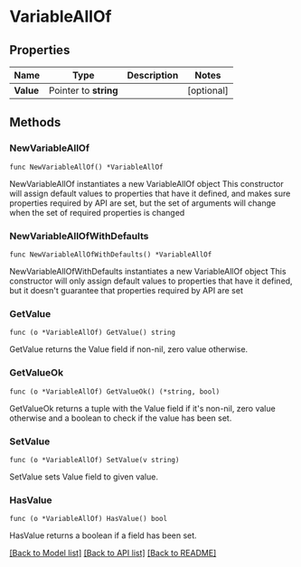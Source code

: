 <!--
 Licensed to the Apache Software Foundation (ASF) under one
 or more contributor license agreements.  See the NOTICE file
 distributed with this work for additional information
 regarding copyright ownership.  The ASF licenses this file
 to you under the Apache License, Version 2.0 (the
 "License"); you may not use this file except in compliance
 with the License.  You may obtain a copy of the License at

   http://www.apache.org/licenses/LICENSE-2.0

 Unless required by applicable law or agreed to in writing,
 software distributed under the License is distributed on an
 "AS IS" BASIS, WITHOUT WARRANTIES OR CONDITIONS OF ANY
 KIND, either express or implied.  See the License for the
 specific language governing permissions and limitations
 under the License.
 -->

# VariableAllOf

## Properties

Name | Type | Description | Notes
------------ | ------------- | ------------- | -------------
**Value** | Pointer to **string** |  | [optional] 

## Methods

### NewVariableAllOf

`func NewVariableAllOf() *VariableAllOf`

NewVariableAllOf instantiates a new VariableAllOf object
This constructor will assign default values to properties that have it defined,
and makes sure properties required by API are set, but the set of arguments
will change when the set of required properties is changed

### NewVariableAllOfWithDefaults

`func NewVariableAllOfWithDefaults() *VariableAllOf`

NewVariableAllOfWithDefaults instantiates a new VariableAllOf object
This constructor will only assign default values to properties that have it defined,
but it doesn't guarantee that properties required by API are set

### GetValue

`func (o *VariableAllOf) GetValue() string`

GetValue returns the Value field if non-nil, zero value otherwise.

### GetValueOk

`func (o *VariableAllOf) GetValueOk() (*string, bool)`

GetValueOk returns a tuple with the Value field if it's non-nil, zero value otherwise
and a boolean to check if the value has been set.

### SetValue

`func (o *VariableAllOf) SetValue(v string)`

SetValue sets Value field to given value.

### HasValue

`func (o *VariableAllOf) HasValue() bool`

HasValue returns a boolean if a field has been set.


[[Back to Model list]](../README.md#documentation-for-models) [[Back to API list]](../README.md#documentation-for-api-endpoints) [[Back to README]](../README.md)


